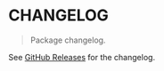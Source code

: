 # CHANGELOG

> Package changelog.

See [GitHub Releases](https://github.com/stdlib-js/array-typed-ctors/releases) for the changelog.